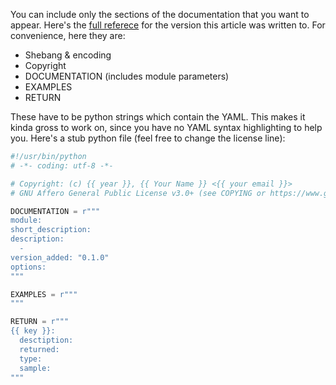 You can include only the sections of the documentation that you want to appear. Here's the [full referece](https://docs.ansible.com/ansible/2.10/dev_guide/developing_modules_documenting.html) for the version this article was written to. For convenience, here they are:

- Shebang & encoding
- Copyright
- DOCUMENTATION (includes module parameters)
- EXAMPLES
- RETURN

These have to be python strings which contain the YAML. This makes it kinda gross to work on, since you have no YAML syntax highlighting to help you. Here's a stub python file (feel free to change the license line):

```python
#!/usr/bin/python
# -*- coding: utf-8 -*-

# Copyright: (c) {{ year }}, {{ Your Name }} <{{ your email }}>
# GNU Affero General Public License v3.0+ (see COPYING or https://www.gnu.org/licenses/agpl-3.0.txt)

DOCUMENTATION = r"""
module:
short_description:
description:
  -
version_added: "0.1.0"
options:
"""

EXAMPLES = r"""
"""

RETURN = r"""
{{ key }}:
  desctiption:
  returned:
  type:
  sample:
"""
```
